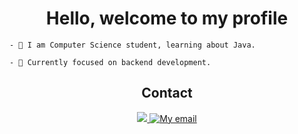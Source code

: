 <h1 align="center"> Hello, welcome to my profile </h1>

```
- 🎒 I am Computer Science student, learning about Java.

```
```
- 🎯 Currently focused on backend development.
```

<h2 align="center">Contact</h2>

<p align="center">
   <a href="https://www.linkedin.com/in/lucaspnunes-4c756361734" target="_blank" title="My likedin">
      <img src="https://img.shields.io/badge/-LinkedIn-%230077B5?style=for-the-badge&logo=linkedin&logoColor=white" target="_blank">
   </a>
   <a href="mailto:lucas3052003@gmail.com" target="_blank">
      <img src="https://img.shields.io/badge/Gmail-D14836?style=for-the-badge&logo=gmail&logoColor=white" target="_blank" title="My email">
   </a>
</p>
